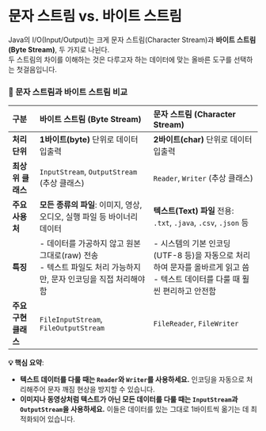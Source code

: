 # 문자 스트림 vs. 바이트 스트림

Java의 I/O(Input/Output)는 크게 문자 스트림(Character Stream)과 **바이트 스트림(Byte Stream)**, 두 가지로 나뉜다.<br> 두 스트림의 차이를 이해하는 것은 다루고자 하는 데이터에 맞는 올바른 도구를 선택하는 첫걸음입니다.

### 🚀 문자 스트림과 바이트 스트림 비교

| 구분                | 바이트 스트림 (Byte Stream)                                  | 문자 스트림 (Character Stream)                                |
| :------------------ | :----------------------------------------------------------- | :---------------------------------------------------------- |
| **처리 단위** | **1바이트(byte)** 단위로 데이터 입출력                       | **2바이트(char)** 단위로 데이터 입출력                        |
| **최상위 클래스** | `InputStream`, `OutputStream` (추상 클래스)                | `Reader`, `Writer` (추상 클래스)                            |
| **주요 사용처** | **모든 종류의 파일**: 이미지, 영상, 오디오, 실행 파일 등 바이너리 데이터 | **텍스트(Text) 파일** 전용: `.txt`, `.java`, `.csv`, `.json` 등 |
| **특징** | - 데이터를 가공하지 않고 원본 그대로(raw) 전송<br>- 텍스트 파일도 처리 가능하지만, 문자 인코딩을 직접 처리해야 함 | - 시스템의 기본 인코딩(UTF-8 등)을 자동으로 처리하여 문자를 올바르게 읽고 씀<br>- 텍스트 데이터를 다룰 때 훨씬 편리하고 안전함 |
| **주요 구현 클래스** | `FileInputStream`, `FileOutputStream`                        | `FileReader`, `FileWriter`                                  |

**💡 핵심 요약**:
-   **텍스트 데이터를 다룰 때는 `Reader`와 `Writer`를 사용하세요.** 인코딩을 자동으로 처리해주어 문자 깨짐 현상을 방지할 수 있습니다.
-   **이미지나 동영상처럼 텍스트가 아닌 모든 데이터를 다룰 때는 `InputStream`과 `OutputStream`을 사용하세요.** 이들은 데이터를 있는 그대로 1바이트씩 옮기는 데 최적화되어 있습니다.


